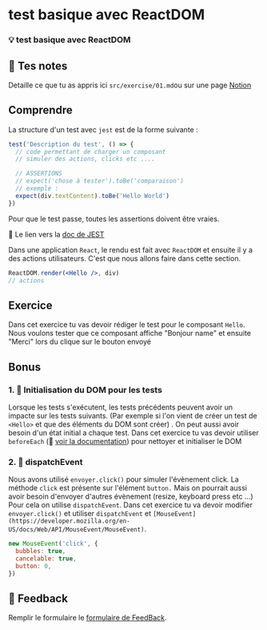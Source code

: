 # test basique avec ReactDOM
### 💡 test basique avec ReactDOM

## 📝 Tes notes

Detaille ce que tu as appris ici
`src/exercise/01.md`ou sur une page [Notion](https://go.mikecodeur.com/course-notes-template)

## Comprendre

La structure d'un test avec `jest` est de la forme suivante :

```jsx
test('Description du test', () => {
  // code permettant de charger un composant
  // simuler des actions, clicks etc ....

  // ASSERTIONS
  // expect('chose à tester').toBe('comparaison')
  // exemple :
  expect(div.textContent).toBe('Hello World')
})
```

Pour que le test passe, toutes les assertions doivent être vraies.

📑 Le lien vers la [doc de JEST](https://jestjs.io/fr/docs/expect)

Dans une application `React`, le rendu est fait avec `ReactDOM` et ensuite il y
a des actions utilisateurs. C'est que nous allons faire dans cette section.

```jsx
ReactDOM.render(<Hello />, div)
// actions
```

## Exercice

Dans cet exercice tu vas devoir rédiger le test pour le composant `Hello`. Nous
voulons tester que ce composant affiche "Bonjour name" et ensuite "Merci" lors
du clique sur le bouton envoyé

## Bonus

### 1. 🚀 Initialisation du DOM pour les tests

Lorsque les tests s'exécutent, les tests précédents peuvent avoir un impacte sur
les tests suivants. (Par exemple si l'on vient de créer un test de `<Hello>` et
que des éléments du DOM sont créer) . On peut aussi avoir besoin d'un état
initial a chaque test. Dans cet exercice tu vas devoir utiliser `beforeEach` (📑
[voir la documentation](https://jestjs.io/fr/docs/setup-teardown)) pour nettoyer
et initialiser le DOM

### 2. 🚀 dispatchEvent

Nous avons utilisé `envoyer.click()` pour simuler l'évènement click. La méthode
`click` est présente sur l'élément `button.` Mais on pourrait aussi avoir besoin
d'envoyer d'autres évènement (resize, keyboard press etc ...) Pour cela on
utilise `dispatchEvent`. Dans cet exercice tu va devoir modifier
`envoyer.click()` et utiliser `dispatchEvent` et
`[MouseEvent](https://developer.mozilla.org/en-US/docs/Web/API/MouseEvent/MouseEvent)`.

```jsx
new MouseEvent('click', {
  bubbles: true,
  cancelable: true,
  button: 0,
})
```

## 🐜 Feedback

Remplir le formulaire le
[formulaire de FeedBack](https://go.mikecodeur.com/cours-react-avis).
